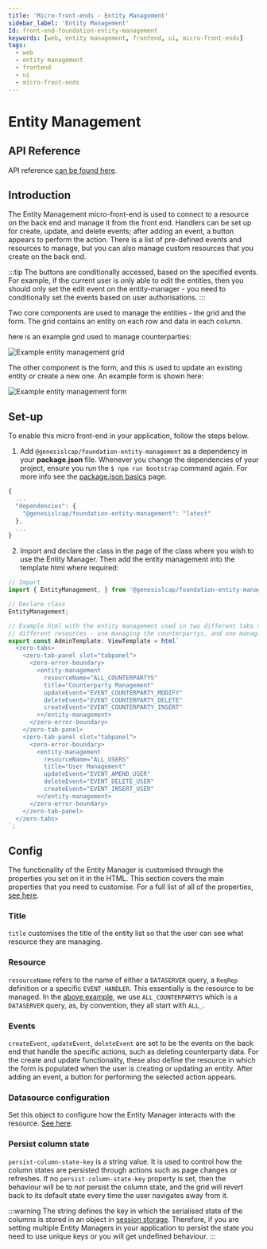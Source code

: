 ```yaml
---
title: 'Micro-front-ends - Entity Management'
sidebar_label: 'Entity Management'
Id: front-end-foundation-entity-management
keywords: [web, entity management, frontend, ui, micro-front-ends]
tags:
  - web
  - entity management
  - frontend
  - ui
  - micro-front-ends
---
```

# Entity Management

## API Reference

API reference [can be found here](../foundation-entity-management_apiref/).

## Introduction

The Entity Management micro-front-end is used to connect to a resource on the back end and manage it from the front end. Handlers can be set up for create, update, and delete events; after adding an event, a button appears to perform the action. There is a list of pre-defined events and resources to manage, but you can also manage custom resources that you create on the back end.

:::tip
The buttons are conditionally accessed, based on the specified events. For example, if the current user is only able to edit the entities, then you should only set the edit event on the entity-manager - you need to conditionally set the events based on user authorisations.
:::

Two core components are used to manage the entities - the grid and the form. The grid contains an entity on each row and data in each column.

here is an example grid used to manage counterparties:

![Example entity management grid](/img/foundation-entity-management-grid.png)

The other component is the form, and this is used to update an existing entity or create a new one. An example form is shown here:

![Example entity management form](/img/foundation-entity-management-form.png)

## Set-up

To enable this micro front-end in your application, follow the steps below.

1. Add `@genesislcap/foundation-entity-management` as a dependency in your **package.json** file. Whenever you change the dependencies of your project, ensure you run the `$ npm run bootstrap` command again. For more info see the [package.json basics](../../../../web/basics/package-json-basics/) page.

```javascript
{
  ...
  "dependencies": {
    "@genesislcap/foundation-entity-management": "latest"
  },
  ...
}
```

2. Import and declare the class in the page of the class where you wish to use the Entity Manager. Then add the entity management into the template html where required:
```javascript
// Import
import { EntityManagement, } from '@genesislcap/foundation-entity-management';

// Declare class
EntityManagement;

// Example html with the entity management used in two different tabs to manage two
// different resources - one managing the counterpartys, and one managing the users.
export const AdminTemplate: ViewTemplate = html`
  <zero-tabs>
    <zero-tab-panel slot="tabpanel">
      <zero-error-boundary>
        <entity-management
          resourceName="ALL_COUNTERPARTYS"
          title="Counterparty Management"
          updateEvent="EVENT_COUNTERPARTY_MODIFY"
          deleteEvent="EVENT_COUNTERPARTY_DELETE"
          createEvent="EVENT_COUNTERPARTY_INSERT"
        ></entity-management>
      </zero-error-boundary>
    </zero-tab-panel>
    <zero-tab-panel slot="tabpanel">
      <zero-error-boundary>
        <entity-management
          resourceName="ALL_USERS"
          title="User Management"
          updateEvent="EVENT_AMEND_USER"
          deleteEvent="EVENT_DELETE_USER"
          createEvent="EVENT_INSERT_USER"
        ></entity-management>
      </zero-error-boundary>
    </zero-tab-panel>
  </zero-tabs>
`;
```

## Config

The functionality of the Entity Manager is customised through the properties you set on it in the HTML. This section covers the main properties that you need to customise. For a full list of all of the properties, [see here](../foundation-entity-management_apiref/foundation-entity-management.entitymanagement/#properties).

### Title

`title` customises the title of the entity list so that the user can see what resource they are managing.

### Resource

`resourceName` refers to the name of either a `DATASERVER` query, a `ReqRep` definition or a specific `EVENT_HANDLER`. This essentially is the resource to be managed. In the [above example](#set-up), we use `ALL_COUNTERPARTYS` which is a `DATASERVER` query, as, by convention, they all start with `ALL_`.

### Events

`createEvent`, `updateEvent`, `deleteEvent` are set to be the events on the back end that handle the specific actions, such as deleting counterparty data. For the create and update functionality, these also define the resource in which the form is populated when the user is creating or updating an entity. After adding an event, a button for performing the selected action appears.

### Datasource configuration

Set this object to configure how the Entity Manager interacts with the resource. [See here](../foundation-entity-management_apiref/foundation-entity-management.datasourceconfiguration/#example).

### Persist column state
`persist-column-state-key` is a string value. It is used to control how the column states are persisted through actions such as page changes or refreshes. If no `persist-column-state-key` property is set, then the behaviour will be to _not_ persist the column state, and the grid will revert back to its default state every time the user navigates away from it.

:::warning
The string defines the key in which the serialised state of the columns is stored in an object in [session storage](https://developer.mozilla.org/en-US/docs/Web/API/Window/sessionStorage). Therefore, if you are setting multiple Entity Managers in your application to persist the state you need to use unique keys or you will get undefined behaviour.
:::
